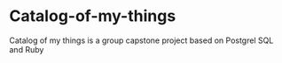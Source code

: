 # Catalog-of-my-things
Catalog of my things is a group capstone project based on Postgrel SQL and Ruby
